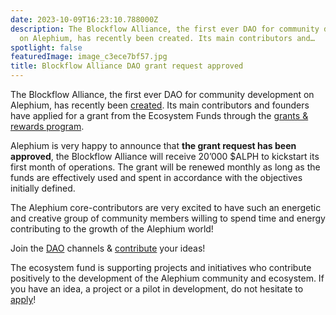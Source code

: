 ```yaml
---
date: 2023-10-09T16:23:10.788000Z
description: The Blockflow Alliance, the first ever DAO for community development
  on Alephium, has recently been created. Its main contributors and…
spotlight: false
featuredImage: image_c3ece7bf57.jpg
title: Blockflow Alliance DAO grant request approved
---
```


The Blockflow Alliance, the first ever DAO for community development on Alephium, has recently been <a href="https://discord.com/channels/747741246667227157/1156214551939919962/1158432340951961733" data-href="https://discord.com/channels/747741246667227157/1156214551939919962/1158432340951961733">created</a>. Its main contributors and founders have applied for a grant from the Ecosystem Funds through the <a href="https://github.com/alephium/community/blob/master/Grant%26RewardProgram.md" data-href="https://github.com/alephium/community/blob/master/Grant%26RewardProgram.md">grants &amp; rewards program</a>.

Alephium is very happy to announce that **the grant request has been approved**, the Blockflow Alliance will receive 20’000 \$ALPH to kickstart its first month of operations. The grant will be renewed monthly as long as the funds are effectively used and spent in accordance with the objectives initially defined.

The Alephium core-contributors are very excited to have such an energetic and creative group of community members willing to spend time and energy contributing to the growth of the Alephium world!

Join the <a href="https://discord.com/channels/747741246667227157/1156214551939919962" data-href="https://discord.com/channels/747741246667227157/1156214551939919962">DAO</a> channels & <a href="https://discord.com/channels/747741246667227157/1156240220530938017" data-href="https://discord.com/channels/747741246667227157/1156240220530938017">contribute</a> your ideas!

The ecosystem fund is supporting projects and initiatives who contribute positively to the development of the Alephium community and ecosystem. If you have an idea, a project or a pilot in development, do not hesitate to <a href="https://github.com/alephium/community/blob/master/Grant%26RewardProgram.md" data-href="https://github.com/alephium/community/blob/master/Grant%26RewardProgram.md">apply</a>!
